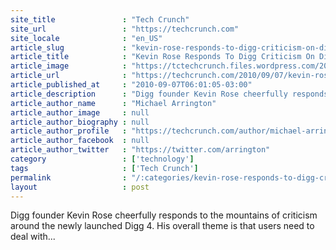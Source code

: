 ```yaml
---
site_title               : "Tech Crunch"
site_url                 : "https://techcrunch.com"
site_locale              : "en_US"
article_slug             : "kevin-rose-responds-to-digg-criticism-on-diggnation-mostly-tells-users-to-chill"
article_title            : "Kevin Rose Responds To Digg Criticism On Diggnation, Mostly Tells Users To Chill"
article_image            : "https://tctechcrunch.files.wordpress.com/2010/09/diggcrit.jpg?w=764&h=400&crop=1"
article_url              : "https://techcrunch.com/2010/09/07/kevin-rose-responds-to-digg-criticism-on-diggnation-mostly-tells-users-to-chill/"
article_published_at     : "2010-09-07T06:01:05-03:00"
article_description      : "Digg founder Kevin Rose cheerfully responds to the mountains of criticism around the newly launched Digg 4. His overall theme is that users need to deal with..."
article_author_name      : "Michael Arrington"
article_author_image     : null
article_author_biography : null
article_author_profile   : "https://techcrunch.com/author/michael-arrington/"
article_author_facebook  : null
article_author_twitter   : "https://twitter.com/arrington"
category                 : ['technology']
tags                     : ['Tech Crunch']
permalink                : "/:categories/kevin-rose-responds-to-digg-criticism-on-diggnation-mostly-tells-users-to-chill/"
layout                   : post
---
```


Digg founder Kevin Rose cheerfully responds to the mountains of criticism around the newly launched Digg 4. His overall theme is that users need to deal with...
